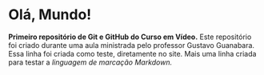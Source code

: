 # Olá, Mundo!
 **Primeiro repositório de Git e GitHub do Curso em Vídeo.**
 Este repositório foi criado durante uma aula ministrada pelo professor Gustavo Guanabara.
 Essa linha foi criada como teste, diretamente no site.
 Mais uma linha criada para testar a *linguagem de marcação Markdown.*
